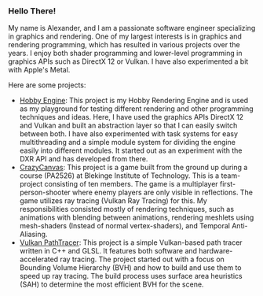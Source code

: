 ### Hello There!
My name is Alexander, and I am a passionate software engineer specializing in graphics and rendering. One of my largest interests is in graphics and rendering programming, which has resulted in various projects over the years. I enjoy both shader programming and lower-level programming in graphics APIs such as DirectX 12 or Vulkan. I have also experimented a bit with Apple's Metal. 

Here are some projects:
* [Hobby Engine](https://github.com/Mumsfilibaba/DXR-Project/tree/development): This project is my Hobby Rendering Engine and is used as my playground for testing different rendering and other programming techniques and ideas. Here, I have used the graphics APIs DirectX 12 and Vulkan and built an abstraction layer so that I can easily switch between both. I have also experimented with task systems for easy multithreading and a simple module system for dividing
the engine easily into different modules. It started out as an experiment with the DXR API and has developed from there. 
* [CrazyCanvas](https://github.com/IbexOmega/CrazyCanvas): This project is a game built from the ground up during a course (PA2526) at Blekinge Institute of Technology. This is a team-project consisting of ten members. The game is a multiplayer first-person-shooter where enemy players are only visible in reflections. The game utilizes ray tracing (Vulkan Ray Tracing) for this. My responsibilities consisted mostly of rendering techniques, such as animations with blending between animations, rendering meshlets using mesh-shaders (Instead of normal vertex-shaders), and Temporal Anti-Aliasing.
* [Vulkan PathTracer](https://github.com/Mumsfilibaba/Vulkan-Project/tree/Path-Tracer): This project is a simple Vulkan-based path tracer written in C++ and GLSL. It features both software and hardware-accelerated ray tracing. The project started out with a focus on Bounding Volume Hierarchy (BVH) and how to build and use them to speed up ray tracing. The build process uses surface area heuristics (SAH) to determine the most efficient BVH for the scene.
